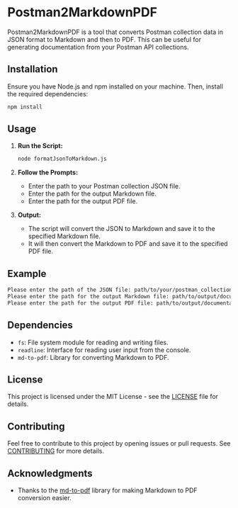 # Postman2MarkdownPDF

Postman2MarkdownPDF is a tool that converts Postman collection data in JSON format to Markdown and then to PDF. This can be useful for generating documentation from your Postman API collections.

## Installation

Ensure you have Node.js and npm installed on your machine. Then, install the required dependencies:

```bash
npm install
```

## Usage

1. **Run the Script:**

   ```bash
   node formatJsonToMarkdown.js
   ```

2. **Follow the Prompts:**

   - Enter the path to your Postman collection JSON file.
   - Enter the path for the output Markdown file.
   - Enter the path for the output PDF file.

3. **Output:**

   - The script will convert the JSON to Markdown and save it to the specified Markdown file.
   - It will then convert the Markdown to PDF and save it to the specified PDF file.

## Example

```bash
Please enter the path of the JSON file: path/to/your/postman_collection.json
Please enter the path for the output Markdown file: path/to/output/documentation.md
Please enter the path for the output PDF file: path/to/output/documentation.pdf
```

## Dependencies

- `fs`: File system module for reading and writing files.
- `readline`: Interface for reading user input from the console.
- `md-to-pdf`: Library for converting Markdown to PDF.

## License

This project is licensed under the MIT License - see the [LICENSE](LICENSE) file for details.

## Contributing

Feel free to contribute to this project by opening issues or pull requests. See [CONTRIBUTING](CONTRIBUTING.md) for more details.

## Acknowledgments

- Thanks to the [md-to-pdf](https://www.npmjs.com/package/md-to-pdf) library for making Markdown to PDF conversion easier.